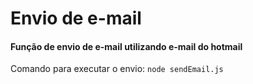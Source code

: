 # Envio de e-mail

#### Função de envio de e-mail utilizando e-mail do hotmail
Comando para executar o envio: `node sendEmail.js`
